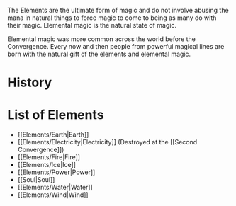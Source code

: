 The Elements are the ultimate form of magic and do not involve abusing the mana in natural things to force magic to come to being as many do with their magic. Elemental magic is the natural state of magic.

Elemental magic was more common across the world before the Convergence. Every now and then people from powerful magical lines are born with the natural gift of the elements and elemental magic.

# History
# List of Elements
- [[Elements/Earth|Earth]]
- [[Elements/Electricity|Electricity]] (Destroyed at the [[Second Convergence]])
- [[Elements/Fire|Fire]]
- [[Elements/Ice|Ice]]
- [[Elements/Power|Power]]
- [[Soul|Soul]]
- [[Elements/Water|Water]]
- [[Elements/Wind|Wind]]